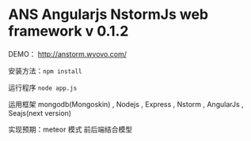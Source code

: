 ANS Angularjs NstormJs web framework v 0.1.2
=========

DEMO： http://anstorm.wvovo.com/

安装方法：`npm install`

运行程序 `node app.js`

运用框架 mongodb(Mongoskin) , Nodejs , Express , Nstorm , AngularJs , Seajs(next version)

实现预期：meteor 模式 前后端结合模型
